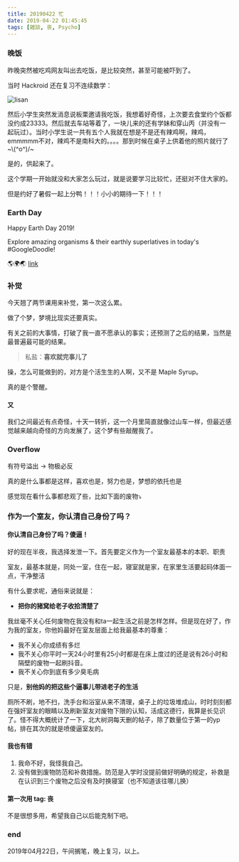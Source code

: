 ```yaml
---
title: 20190422 忙
date: 2019-04-22 01:45:45
tags: [雑談, 丧, Psycho]
---
```


### 晚饭

昨晚突然被吃鸡网友叫出去吃饭，是比较突然，甚至可能被吓到了。

当时 Hackroid 还在复习不连续数学：

![lisan](https://i.loli.net/2019/04/22/5cbcae6d63a7d.png)

然后小学生突然发消息说板栗邀请我吃饭，我想着好奇怪，上次要去食堂约个饭都没约成23333。然后就去车站等着了，一块儿来的还有学妹和穿山丙（并没有一起玩过）。当时小学生说一共有五个人我就在想是不是还有辣鸡啊，辣鸡，emmmmm不对，辣鸡不是南科大的。。。。那到时候在桌子上供着他的照片就行了\~\\(^o^)/\~

是的，供起来了。

这个学期一开始就没和大家怎么玩过，就是说要学习比较忙，还挺对不住大家的。

但是约好了暑假一起上分鸭！！！小小的期待一下！！！

### Earth Day

Happy Earth Day 2019!

Explore amazing organisms & their earthly superlatives in today's #GoogleDoodle!

 🌎🌍🌏  [link](g.co/doodle/69q5yx)

### 补觉

今天翘了两节课用来补觉，第一次这么累。

做了个梦，梦境比现实还要真实。

有关之前的大事情，打破了我一直不愿承认的事实；还预测了之后的结果，当然是最普遍最可能的结果。

> 私盐：**喜欢就完事儿了**

操，怎么可能做到的，对方是个活生生的人啊，又不是 Maple Syrup。

真的是个警醒。

#### 又

我们之间最近有点奇怪，十天一转折，这一个月里简直就像过山车一样，但最近感觉越来越向奇怪的方向发展了，这个梦有些敲醒我了。

### Overflow

有符号溢出 $\rightarrow$ 物极必反

真的是什么事都是这样，喜欢也是，努力也是，梦想的依托也是

感觉现在看什么事都悲观了些，比如下面的废物⤵️

### 作为一个室友，你认清自己身份了吗？

#### 你认清自己身份了吗？傻逼！

好的现在半夜，我选择发泄一下。首先要定义作为一个室友最基本的本职、职责

室友，最基本就是，同处一室，住在一起，寝室就是家，在家里生活要起码体面一点，干净整洁

有什么要求呢，通俗来说就是：

* **把你的猪窝给老子收拾清楚了**

我丝毫不关心任何废物在我没有和ta一起生活之前是怎样怎样。但是现在好了，作为我的室友，你他妈最好在室友层面上给我最基本的尊重：

* 我不关心你成绩有多烂
* 我不关心你平时一天24小时里有25小时都是在床上度过的还是说有26小时和隔壁的废物一起刷抖音。
* 我不关心你到底有多少臭毛病

只是，**别他妈的把这些个逼事儿带进老子的生活**

厕所不刷，地不扫，洗手台和浴室从来不清理，桌子上的垃圾堆成山，时时刻刻都在强奸室友的眼睛以及刷新室友对废物下限的认知，活成这德行，我算是长见识了。怪不得大概统计了一下，北大树洞每天删的帖子，除了数量位于第一的yp帖，排在其次的就是喷傻逼室友的。

#### 我也有错

1. 我命不好，我怪我自己。
2. 没有做到废物防范和补救措施。防范是入学时没提前做好明确的规定，补救是在认识到三个废物之后没有及时换寝室（也不知道该往哪儿换）

#### 第一次用 tag: 丧

不是很想多用，希望我自己以后能克制下吧。

### end

2019年04月22日，午间搁笔，晚上复习，以上。
